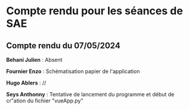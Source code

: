 # Compte rendu pour les séances de SAE

## Compte rendu du 07/05/2024

**Behani Julien** : Absent

**Fournier Enzo** : Schématisation papier de l'application

**Hugo Ablers** : //

**Seys Anthonny** : Tentative de lancement du programme et début de cr"ation du fichier "vueApp.py"